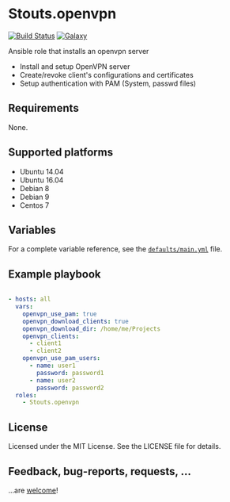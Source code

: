 # Stouts.openvpn

[![Build Status](http://img.shields.io/travis/Stouts/Stouts.openvpn.svg?style=flat-square)](https://travis-ci.org/Stouts/Stouts.openvpn)
[![Galaxy](http://img.shields.io/badge/galaxy-Stouts.openvpn-blue.svg?style=flat-square)](https://galaxy.ansible.com/Stouts/openvpn/)

Ansible role that installs an openvpn server

* Install and setup OpenVPN server
* Create/revoke client's configurations and certificates
* Setup authentication with PAM (System, passwd files)

## Requirements

None. 

## Supported platforms

- Ubuntu 14.04
- Ubuntu 16.04
- Debian 8
- Debian 9
- Centos 7

## Variables

For a complete variable reference, see the [`defaults/main.yml`](defaults/main.yml) file.

## Example playbook

```yaml

- hosts: all
  vars:
    openvpn_use_pam: true
    openvpn_download_clients: true
    openvpn_download_dir: /home/me/Projects
    openvpn_clients: 
      - client1
      - client2
    openvpn_use_pam_users:
      - name: user1
        password: password1
      - name: user2
        password: password2
  roles:
    - Stouts.openvpn
```

## License

Licensed under the MIT License. See the LICENSE file for details.

## Feedback, bug-reports, requests, ...

...are [welcome](https://github.com/Stouts/Stouts.openvpn/issues)!
